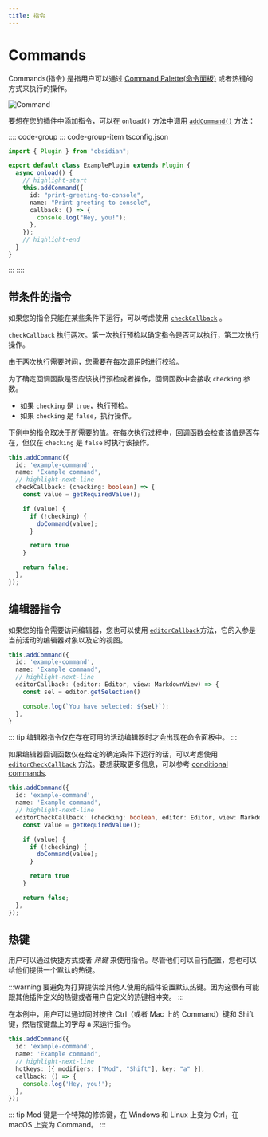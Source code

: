 ```yaml
---
title: 指令
---
```


# Commands

Commands(指令) 是指用户可以通过 [Command Palette(命令面板)](https://help.obsidian.md/Plugins/Command+palette) 或者热键的方式来执行的操作。

![Command](/images/img/command.png)

要想在您的插件中添加指令，可以在 `onload()` 方法中调用 [`addCommand()`](../reference/typescript/classes/Plugin_2.md#addcommand) 方法：

:::: code-group
::: code-group-item tsconfig.json

```ts 
import { Plugin } from "obsidian";

export default class ExamplePlugin extends Plugin {
  async onload() {
    // highlight-start
    this.addCommand({
      id: "print-greeting-to-console",
      name: "Print greeting to console",
      callback: () => {
        console.log("Hey, you!");
      },
    });
    // highlight-end
  }
}
```

:::
::::

## 带条件的指令

如果您的指令只能在某些条件下运行，可以考虑使用 [`checkCallback`](../reference/typescript/interfaces/Command.md#checkcallback) 。

`checkCallback` 执行两次。第一次执行预检以确定指令是否可以执行，第二次执行操作。

由于两次执行需要时间，您需要在每次调用时进行校验。

为了确定回调函数是否应该执行预检或者操作，回调函数中会接收 `checking` 参数。

- 如果 `checking` 是 `true`，执行预检。
- 如果 `checking` 是 `false`，执行操作。

下例中的指令取决于所需要的值。在每次执行过程中，回调函数会检查该值是否存在，但仅在 `checking` 是 `false` 时执行该操作。

```ts
this.addCommand({
  id: 'example-command',
  name: 'Example command',
  // highlight-next-line
  checkCallback: (checking: boolean) => {
    const value = getRequiredValue();

    if (value) {
      if (!checking) {
        doCommand(value);
      }

      return true
    }

    return false;
  },
});
```

## 编辑器指令

如果您的指令需要访问编辑器，您也可以使用 [`editorCallback`](../reference/typescript/interfaces/Command.md#editorcallback)方法，它的入参是当前活动的编辑器对象以及它的视图。

```ts
this.addCommand({
  id: 'example-command',
  name: 'Example command',
  // highlight-next-line
  editorCallback: (editor: Editor, view: MarkdownView) => {
    const sel = editor.getSelection()

    console.log(`You have selected: ${sel}`);
  },
}
```

::: tip
编辑器指令仅在存在可用的活动编辑器时才会出现在命令面板中。
:::

如果编辑器回调函数仅在给定的确定条件下运行的话，可以考虑使用 [`editorCheckCallback`](../reference/typescript/interfaces/Command.md#editorcheckcallback) 方法。要想获取更多信息，可以参考  [conditional commands](#conditional-commands).

```ts
this.addCommand({
  id: 'example-command',
  name: 'Example command',
  // highlight-next-line
  editorCheckCallback: (checking: boolean, editor: Editor, view: MarkdownView) => {
    const value = getRequiredValue();

    if (value) {
      if (!checking) {
        doCommand(value);
      }

      return true
    }

    return false;
  },
});
```

## 热键

用户可以通过快捷方式或者 _热键_ 来使用指令。尽管他们可以自行配置，您也可以给他们提供一个默认的热键。

:::warning
要避免为打算提供给其他人使用的插件设置默认热键。因为这很有可能跟其他插件定义的热键或者用户自定义的热键相冲突。
:::

在本例中，用户可以通过同时按住 Ctrl（或者 Mac 上的 Command）键和 Shift 键，然后按键盘上的字母 a 来运行指令。

```ts
this.addCommand({
  id: 'example-command',
  name: 'Example command',
  // highlight-next-line
  hotkeys: [{ modifiers: ["Mod", "Shift"], key: "a" }],
  callback: () => {
    console.log('Hey, you!');
  },
});
```

::: tip
Mod 键是一个特殊的修饰键，在 Windows 和 Linux 上变为 Ctrl，在 macOS 上变为 Command。
:::
